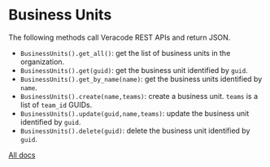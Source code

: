 # Business Units

The following methods call Veracode REST APIs and return JSON.

- `BusinessUnits().get_all()`: get the list of business units in the organization.
- `BusinessUnits().get(guid)`: get the business unit identified by `guid`.
- `BusinessUnits().get_by_name(name)`: get the business units identified by `name`. 
- `BusinessUnits().create(name,teams)`: create a business unit. `teams` is a list of `team_id` GUIDs.
- `BusinessUnits().update(guid,name,teams)`: update the business unit identified by `guid`.
- `BusinessUnits().delete(guid)`: delete the business unit identified by `guid`.

[All docs](docs.md)
